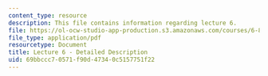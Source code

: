 ```yaml
---
content_type: resource
description: This file contains information regarding lecture 6.
file: https://ol-ocw-studio-app-production.s3.amazonaws.com/courses/6-851-advanced-data-structures-spring-2012/69bbccc70571f90d47340c5157751f22_MIT6_851S12_Lecture6.pdf
file_type: application/pdf
resourcetype: Document
title: Lecture 6 - Detailed Description
uid: 69bbccc7-0571-f90d-4734-0c5157751f22
---
```

